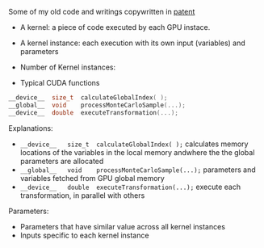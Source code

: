 
Some of my old code and writings copywritten in [patent](https://patents.google.com/patent/US10210518B2/en)

* A kernel: a piece of code executed by each GPU instace.
* A kernel instance: each execution with its own input (variables) and parameters
* Number of Kernel instances:

* Typical CUDA functions
```cpp
__device__	size_t	calculateGlobalIndex( );
__global__	void	processMonteCarloSample(...);
__device__	double	executeTransformation(...);
```

Explanations:
* `__device__	size_t	calculateGlobalIndex( );` calculates memory locations of the variables in the local memory andwhere the the global parameters are allocated
* `__global__	void	processMonteCarloSample(...);` parameters and variables fetched from GPU global memory
* `__device__	double	executeTransformation(...);` execute each transformation, in parallel with others



Parameters:
* Parameters that have similar value across all kernel instances
* Inputs specific to each kernel instance
